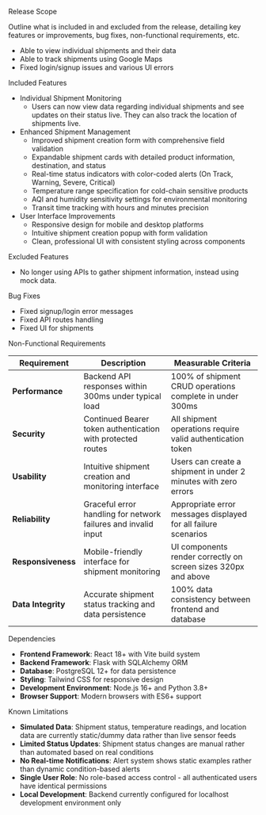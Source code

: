 
Release Scope

Outline what is included in and excluded from the release, detailing key features or improvements, bug fixes, non-functional requirements, etc.
* Able to view individual shipments and their data
* Able to track shipments using Google Maps
* Fixed login/signup issues and various UI errors


Included Features
* Individual Shipment Monitoring
	* Users can now view data regarding individual shipments and see updates on their status live. They can also track the location of shipments live. 
* Enhanced Shipment Management
	* Improved shipment creation form with comprehensive field validation
	* Expandable shipment cards with detailed product information, destination, and status
	* Real-time status indicators with color-coded alerts (On Track, Warning, Severe, Critical)
	* Temperature range specification for cold-chain sensitive products
	* AQI and humidity sensitivity settings for environmental monitoring
	* Transit time tracking with hours and minutes precision
* User Interface Improvements
	* Responsive design for mobile and desktop platforms
	* Intuitive shipment creation popup with form validation
	* Clean, professional UI with consistent styling across components

Excluded Features
* No longer using APIs to gather shipment information, instead using mock data. 

Bug Fixes
* Fixed signup/login error messages
* Fixed API routes handling
* Fixed UI for shipments

Non-Functional Requirements

| Requirement    | Description                                                         | Measurable Criteria                          |
|----------------|---------------------------------------------------------------------|----------------------------------------------|
| **Performance** | Backend API responses within 300ms under typical load             | 100% of shipment CRUD operations complete in under 300ms |
| **Security**    | Continued Bearer token authentication with protected routes        | All shipment operations require valid authentication token |
| **Usability**   | Intuitive shipment creation and monitoring interface              | Users can create a shipment in under 2 minutes with zero errors |
| **Reliability** | Graceful error handling for network failures and invalid input   | Appropriate error messages displayed for all failure scenarios |
| **Responsiveness** | Mobile-friendly interface for shipment monitoring            | UI components render correctly on screen sizes 320px and above |
| **Data Integrity** | Accurate shipment status tracking and data persistence        | 100% data consistency between frontend and database |

Dependencies
* **Frontend Framework**: React 18+ with Vite build system
* **Backend Framework**: Flask with SQLAlchemy ORM
* **Database**: PostgreSQL 12+ for data persistence
* **Styling**: Tailwind CSS for responsive design
* **Development Environment**: Node.js 16+ and Python 3.8+
* **Browser Support**: Modern browsers with ES6+ support

Known Limitations
* **Simulated Data**: Shipment status, temperature readings, and location data are currently static/dummy data rather than live sensor feeds
* **Limited Status Updates**: Shipment status changes are manual rather than automated based on real conditions
* **No Real-time Notifications**: Alert system shows static examples rather than dynamic condition-based alerts
* **Single User Role**: No role-based access control - all authenticated users have identical permissions
* **Local Development**: Backend currently configured for localhost development environment only
